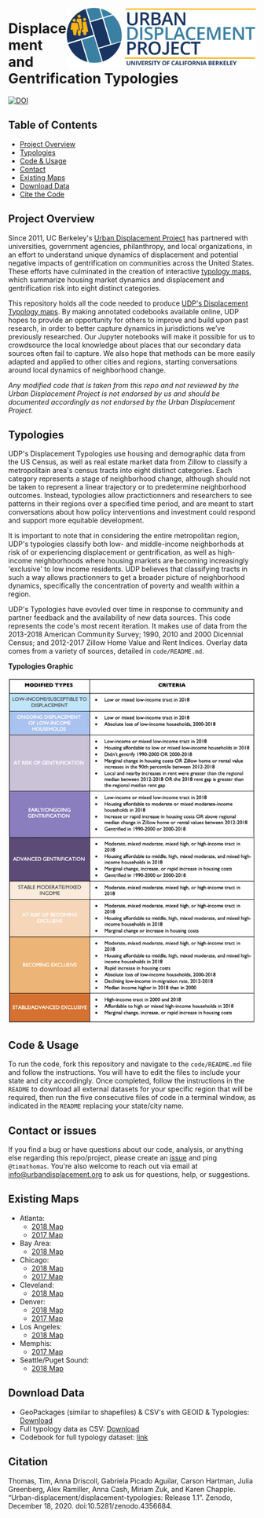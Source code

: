<a href='https://urbandisplacement.org/'><img src='.assets/images/blue_udp_logo.png' align="right" height="120" /></a>  

# Displacement and Gentrification Typologies

[![DOI](https://zenodo.org/badge/214491182.svg)](https://zenodo.org/badge/latestdoi/214491182)  

<!-- TABLE OF CONTENTS -->
## Table of Contents

* [Project Overview](#project-overview)
* [Typologies](#typologies)
* [Code & Usage](#Code-&-Usage)
* [Contact](#contact)
* [Existing Maps](#existing-maps)
* [Download Data](#download-data)
* [Cite the Code](#citation)

<!-- ABOUT THE PROJECT -->
## Project Overview

Since 2011, UC Berkeley's [Urban Displacement Project](https://urbandisplacement.org) has partnered with universities, government agencies, philanthropy, and local organizations, in an effort to understand unique dynamics of displacement and potential negative impacts of gentrification on communities across the United States.  These efforts have culminated in the creation of interactive [typology maps](https://urbandisplacement.org), which summarize housing market dynamics and displacement and gentrification risk into eight distinct categories. 
 
This repository holds all the code needed to produce [UDP's Displacement Typology maps](https://urbandisplacement.org). By making annotated codebooks available online, UDP hopes to provide an opportunity for others to improve and build upon past research, in order to better capture dynamics in jurisdictions we’ve previously researched. Our Jupyter notebooks will make it possible for us to crowdsource the local knowledge about places that our secondary data sources often fail to capture. We also hope that methods can be more easily adapted and applied to other cities and regions, starting conversations around local dynamics of neighborhood change.  
 
*Any modified code that is taken from this repo and not reviewed by the Urban Displacement Project is not endorsed by us and should be documented accordingly as not endorsed by the Urban Displacement Project.*
 
<!-- TYPOLOGIES -->
## Typologies

UDP's Displacement Typologies use housing and demographic data from the US Census, as well as real estate market data from Zillow to classify a metropolitain area's census tracts into eight distinct categories. Each category represents a stage of neighborhood change, although should not be taken to represent a linear trajectory or to predetermine neighborhood outcomes. Instead, typologies allow practictionners and researchers to see patterns in their regions over a specified time period, and are meant to start conversations about how policy interventions and investment could respond and support more equitable development.

It is important to note that in considering the entire metropolitan region, UDP's typologies classify both low- and middle-income neighborhods at risk of or experiencing displacement or gentrification, as well as high-income neighborhoods where housing markets are becoming increasingly 'exclusive' to low income residents. UDP believes that classifying tracts in such a way allows practionners to get a broader picture of neighborhood dynamics, specifically the concentration of poverty and wealth within a region. 

UDP's Typologies have evovled over time in response to community and partner feedback and the availability of new data sources. This code represents the code's most recent iteration. It makes use of data from the 2013-2018 American Community Survey; 1990, 2010 and 2000 Dicennial Census; and 2012-2017 Zillow Home Value and Rent Indices. Overlay data comes from a variety of sources, detailed in `code/README.md`.

**Typologies Graphic**

<a href='https://www.urbandisplacement.org/'><img src='.assets/images/typology_sheet_2018.png'/></a>

<!-- CODE & USAGE -->
## Code & Usage
 
To run the code, fork this repository and navigate to the `code/README.md` file and follow the instructions. You will have to edit the files to include your state and city accordingly. Once completed, follow the instructions in the `README` to download all external datasets for your specific region that will be required, then run the five consecutive files of code in a terminal window, as indicated in the `README` replacing your state/city name.
 
<!-- CONTACT -->
## Contact or issues
 
If you find a bug or have questions about our code, analysis, or anything else regarding this repo/project, please create an [issue](https://github.com/urban-displacement/displacement-typologies/issues) and ping `@timathomas`. You're also welcome to reach out via email at <info@urbandisplacement.org> to ask us for questions, help, or suggestions.
 
<!-- EXISTING MAPS -->
## Existing Maps

* Atlanta: 
  * [2018 Map](https://urban-displacement.github.io/displacement-typologies/maps/atlanta_udp.html)
  * [2017 Map](https://urban-displacement.github.io/displacement-typologies/maps/atlanta_sparcc.html)
* Bay Area: 
  * [2018 Map](https://urban-displacement.github.io/displacement-typologies/maps/sanfrancisco_udp.html)
* Chicago: 
  * [2018 Map](https://urban-displacement.github.io/displacement-typologies/maps/chicago_udp.html)
  * [2017 Map](https://urban-displacement.github.io/displacement-typologies/maps/chicago_sparcc.html)
* Cleveland: 
  * [2018 Map](https://urban-displacement.github.io/displacement-typologies/maps/cleveland_udp.html)
* Denver:
  * [2018 Map](https://urban-displacement.github.io/displacement-typologies/maps/denver_udp.html)
  * [2017 Map](https://urban-displacement.github.io/displacement-typologies/maps/denver_sparcc.html)
* Los Angeles: 
  * [2018 Map](https://urban-displacement.github.io/displacement-typologies/maps/losangeles_udp.html)
* Memphis: 
  * [2017 Map](https://urban-displacement.github.io/displacement-typologies/maps/memphis_sparcc.html)
* Seattle/Puget Sound: 
  * [2018 Map](https://urban-displacement.github.io/displacement-typologies/maps/seattle_udp.html)

<!-- DOWNLOAD DATA -->
## Download Data

* GeoPackages (similar to shapefiles) & CSV's with GEOID & Typologies: [Download](https://github.com/urban-displacement/displacement-typologies/tree/main/data/downloads_for_public)
* Full typology data as CSV: [Download](https://github.com/urban-displacement/displacement-typologies/tree/main/data/outputs/typologies)
* Codebook for full typology dataset: [link](https://github.com/urban-displacement/displacement-typologies/blob/main/data/outputs/typologies/typologies_codebook.md)

## Citation
Thomas, Tim, Anna Driscoll, Gabriela Picado Aguilar, Carson Hartman, Julia Greenberg, Alex Ramiller, Anna Cash, Miriam Zuk, and Karen Chapple. “Urban-displacement/displacement-typologies: Release 1.1”. Zenodo, December 18, 2020. doi:10.5281/zenodo.4356684.
